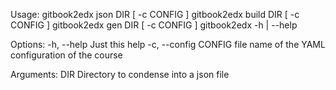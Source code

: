 
Usage:
    gitbook2edx json DIR [ -c CONFIG ]
    gitbook2edx build DIR [ -c CONFIG ]
    gitbook2edx gen DIR [ -c CONFIG ]
    gitbook2edx -h | --help 

Options:
    -h, --help              Just this help
    -c, --config CONFIG     file name of the YAML configuration of the course

Arguments:
    DIR                     Directory to condense into a json file